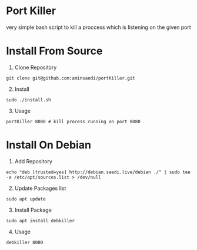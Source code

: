 # Port Killer
very simple bash script to kill a proccess which is listening on the given port


# Install From Source

1. Clone Repository
```
git clone git@github.com:aminsaedi/portKiller.git
```

2. Install
```
sudo ./install.sh
```

3. Usage
```
portKiller 8080 # kill process running on port 8080
```

# Install On Debian


1. Add Repository
```
echo "deb [trusted=yes] http://debian.saedi.live/debian ./" | sudo tee -a /etc/apt/sources.list > /dev/null
```

2. Update Packages list
```
sudo apt update
```

3. Install Package
```
sudo apt install debkiller
```

4. Usage
```
debkiller 8080
```
